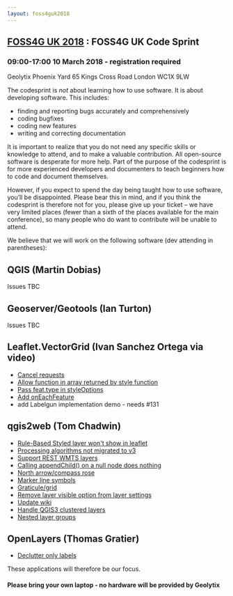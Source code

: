 ```yaml
---
layout: foss4guk2018
---
```

## [FOSS4G UK 2018](/foss4guk2018/) : FOSS4G UK Code Sprint

### 09:00-17:00 10 March 2018 - registration required

Geolytix
Phoenix Yard
65 Kings Cross Road
London
WC1X 9LW

The codesprint is *not* about learning how to use software. It is about developing software. This includes:

- finding and reporting bugs accurately and comprehensively
- coding bugfixes
- coding new features
- writing and correcting documentation

It is important to realize that you do not need any specific skills or knowledge to attend, and to make a valuable contribution. All open-source software is desperate for more help. Part of the purpose of the codesprint is for more experienced developers and documenters to teach beginners how to code and document themselves.

However, if you expect to spend the day being taught how to use software, you’ll be disappointed. Please bear this in mind, and if you think the codesprint is therefore not for you, please give up your ticket – we have very limited places (fewer than a sixth of the places available for the main conference), so many people who do want to contribute will be unable to attend.

We believe that we will work on the following software (dev attending in parentheses):

## QGIS (Martin Dobias)

Issues TBC

## Geoserver/Geotools (Ian Turton)

Issues TBC

## Leaflet.VectorGrid (Ivan Sanchez Ortega via video)

- [Cancel requests](https://github.com/Leaflet/Leaflet.VectorGrid/issues/136)
- [Allow function in array returned by style function](https://github.com/Leaflet/Leaflet.VectorGrid/pull/129)
- [Pass feat.type in styleOptions](https://github.com/Leaflet/Leaflet.VectorGrid/pull/130)
- [Add onEachFeature](https://github.com/Leaflet/Leaflet.VectorGrid/pull/131)
- add Labelgun implementation demo - needs #131

## qgis2web (Tom Chadwin)

- [Rule-Based Styled layer won't show in leaflet](https://github.com/tomchadwin/qgis2web/issues/620)
- [Processing algorithms not migrated to v3](https://github.com/tomchadwin/qgis2web/issues/609)
- [Support REST WMTS layers](https://github.com/tomchadwin/qgis2web/issues/610)
- [Calling appendChild() on a null node does nothing](https://github.com/tomchadwin/qgis2web/issues/602)
- [North arrow/compass rose](https://github.com/tomchadwin/qgis2web/issues/573)
- [Marker line symbols](https://github.com/tomchadwin/qgis2web/issues/572)
- [Graticule/grid](https://github.com/tomchadwin/qgis2web/issues/570)
- [Remove layer visible option from layer settings](https://github.com/tomchadwin/qgis2web/issues/569)
- [Update wiki](https://github.com/tomchadwin/qgis2web/issues/453)
- [Handle QGIS3 clustered layers](https://github.com/tomchadwin/qgis2web/issues/377)
- [Nested layer groups](https://github.com/tomchadwin/qgis2web/issues/175)

## OpenLayers (Thomas Gratier)

- [Declutter only labels](https://github.com/openlayers/openlayers/issues/7475)

These applications will therefore be our focus.

#### Please bring your own laptop - no hardware will be provided by Geolytix
